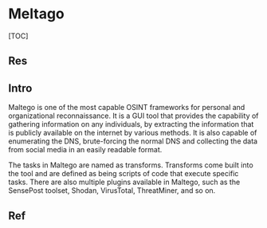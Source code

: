 # Meltago

[TOC]



## Res


## Intro
Maltego is one of the most capable OSINT frameworks for personal and organizational reconnaissance. It is a GUI tool that provides the capability of gathering information on any individuals, by extracting the information that is publicly available on the internet by various methods. It is also capable of enumerating the DNS, brute-forcing the normal DNS and collecting the data from social media in an easily readable format.

The tasks in Maltego are named as transforms. Transforms come built into the tool and are defined as being scripts of code that execute specific tasks. There are also multiple plugins available in Maltego, such as the SensePost toolset, Shodan, VirusTotal, ThreatMiner, and so on.



## Ref


